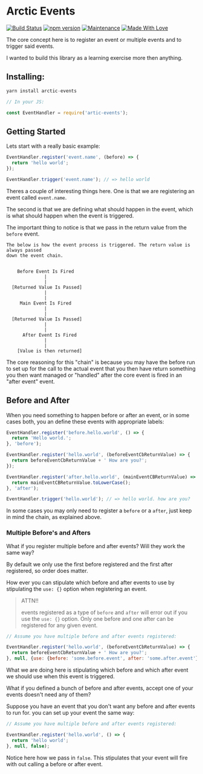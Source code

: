 # Arctic Events

[![Build Status](https://travis-ci.org/AdamKyle/arctic-events.svg?branch=master)](https://travis-ci.org/AdamKyle/arctic-events)
[![npm version](https://badge.fury.io/js/arctic-events.svg)](https://badge.fury.io/js/arctic-events)
[![Maintenance](https://img.shields.io/maintenance/yes/2018.svg)]()
[![Made With Love](https://img.shields.io/badge/Made%20With-Love-green.svg)]()


The core concept here is to register an event or multiple events and to trigger said events.

I wanted to build this library as a learning exercise more then anything.

## Installing:

```js
yarn install arctic-events

// In your JS:

const EventHandler = require('artic-events');
```

## Getting Started

Lets start with a really basic example:

```js
EventHandler.register('event.name', (before) => {
  return 'hello world';
});

EventHandler.trigger('event.name'); // => hello world
```

Theres a couple of interesting things here. One is that we are registering an event called `event.name`.

The second is that we are defining what should happen in the event, which is what should happen when the event is triggered.

The important thing to notice is that we pass in the return value from the `before` event.

```
The below is how the event process is triggered. The return value is always passed
down the event chain.


    Before Event Is Fired
              |
              |
  [Returned Value Is Passed]
              |
              |
     Main Event Is Fired
              |
              |
  [Returned Value Is Passed]
              |
              |
      After Event Is Fired
              |
              |
    [Value is then returned]
```

The core reasoning for this "chain" is because you may have the before run to set up for the call to the actual event that you then have return something you then want managed or "handled" after the core event is fired in an "after event" event.

## Before and After

When you need something to happen before or after an event, or in some cases both, you an define these events with appropriate labels:

```js
EventHandler.register('before.hello.world', () => {
  return 'Hello world.';
}, 'before');

EventHandler.register('hello.world', (beforeEventCbReturnValue) => {
  return beforeEventCbReturnValue + ' How are you?';
});

EventHandler.register('after.hello.world', (mainEventCBReturnValue) => {
  return mainEventCBReturnValue.toLowerCase();
}, 'after');

EventHandler.trigger('hello.world'); // => hello world. how are you?
```

In some cases you may only need to register a `before` or a `after`, just keep in mind the chain, as explained above.

### Multiple Before's and Afters

What if you register multiple before and after events? Will they work the same way?

By default we only use the first before registered and the first after registered, so order does matter.

How ever you can stipulate which before and after events to use by stipulating the `use: {}` option when registering an event.

> ATTN!!
>
> events registered as a type of `before` and `after` will error out if you use
> the `use: {}` option. Only one before and one after can be registered for any given event.

```js
// Assume you have multiple before and after events registered:

EventHandler.register('hello.world', (beforeEventCbReturnValue) => {
  return beforeEventCbReturnValue + ' How are you?';
}, null, {use: {before: 'some.before.event', after: 'some.after.event'}});

```

What we are doing here is stipulating which before and which after event we should use when this event is triggered.

What if you defined a bunch of before and after events, accept one of your events doesn't need any of them?

Suppose you have an event that you don't want any before and after events to run for. you can set up your event the same way:

```js
// Assume you have multiple before and after events registered:

EventHandler.register('hello.world', () => {
  return 'hello world';
}, null, false);

```

Notice here how we pass in `false`. This stipulates that your event will fire with out calling a before or after event.
